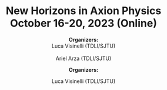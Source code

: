 <h1 align="center">New Horizons in Axion Physics <br>October 16-20, 2023 (Online)</br></h1>
<p align="center"><B>Organizers:</B><br>Luca Visinelli (TDLI/SJTU)</br><br>Ariel Arza (TDLI/SJTU)</br></p>
<p align="center"><B>Organizers:</B></p>
<p align="center">Luca Visinelli (TDLI/SJTU)</p>
